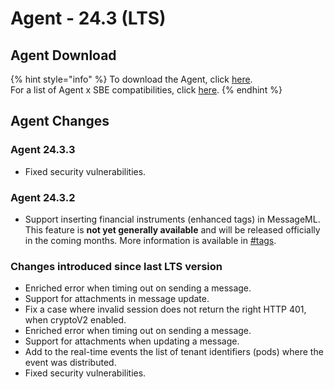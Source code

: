 # Agent - 24.3 (LTS)

## Agent Download

{% hint style="info" %}
To download the Agent, click [here](https://storage.googleapis.com/sym-platform/developers/rest-api/agent-24.3.3.zip).\
For a list of Agent x SBE compatibilities, click [here](../../agent-guide/sbe-x-agent-compatibility-matrix.md).
{% endhint %}

## Agent Changes

### Agent 24.3.3

* Fixed security vulnerabilities.

### Agent 24.3.2

* Support inserting financial instruments (enhanced tags) in MessageML. This feature is **not yet generally available** and will be released officially in the coming months. More information is available in [#tags](../../../bots/messages/overview-of-messageml/messageml-basic-format-tags/shorthand-tags.md#tags "mention").

### Changes introduced since last LTS version

* Enriched error when timing out on sending a message.
* Support for attachments in message update.
* Fix a case where invalid session does not return the right HTTP 401, when cryptoV2 enabled.
* Enriched error when timing out on sending a message.
* Support for attachments when updating a  message.
* Add to the real-time events the list of tenant identifiers (pods) where the event was distributed.
* Fixed security vulnerabilities.
